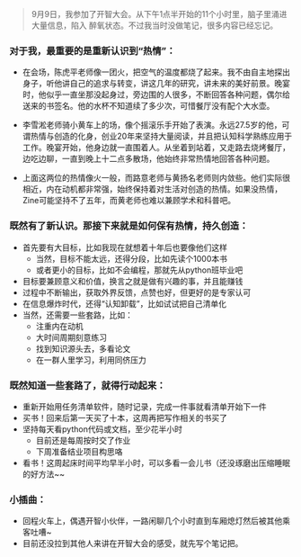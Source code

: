 > 9月9日，我参加了开智大会。从下午1点半开始的11个小时里，脑子里涌进大量信息，陷入 醉氧状态。不过我当时没做笔记，很多内容已经忘记。

### 对于我，最重要的是重新认识到“热情”：

- 在会场，陈虎平老师像一团火，把空气的温度都烧了起来。我不由自主地探出身子，听他讲自己的追求与转变，讲这几年的研究，讲未来的美好前景。晚宴时，他似乎一直坐那没起身过，旁边围的人很多，不断回答各种问题，偶尔给送来的书签名。他的水杯不知道续了多少次，可惜餐厅没有配个大水壶。

- 李雪淞老师骑小黄车上的场，像个摇滚乐手开始了表演。永远27.5岁的他，可谓热情与创造的化身，创业20年来坚持大量阅读，并且把认知科学熟练应用于工作。晚宴开始，他身边就一直围着人。从坐着到站着，又走路去烧烤餐厅，边吃边聊，一直到晚上十二点多散场，他始终非常热情地回答各种问题。

- 上面这两位的热情像火一般，而路意老师与黄扬名老师则内敛些。他们实际很相近，内在动机都非常强，始终保持着对生活对创造的热情。如果没热情，Zine可能坚持不了五年，而黄老师也难以兼顾学术和科普吧。

### 既然有了新认识。那接下来就是如何保有热情，持久创造：

- 首先要有大目标，比如我现在就想着十年后也要像他们这样
  - 当然，目标不能太远，还得分段，比如先读个1000本书
  - 或者更小的目标，比如不会编程，那就先从python班毕业吧
- 目标要兼顾意义和价值，换言之就是做有兴趣的事，并且能赚钱
- 过程中不断输出，获取外界反馈，点赞也好，但更好的是专家认可
- 在信息爆炸时代，还得“认知卸载”，比如试试把自己清单化
- 当然，还需要一些套路，比如：
  - 注重内在动机
  - 大时间周期刻意练习
  - 找到知识源头去，多看论文
  - 在一群人里学习，利用同侪压力

### 既然知道一些套路了，就得行动起来：

- 重新开始用任务清单软件，随时记录，完成一件事就看清单开始下一件
- 买书！回来后第一天买了十本，这周再把写作相关的书买了 
- 坚持每天看python代码或文档，至少花半小时
  - 目前还是每周按时交了作业
  - 下周准备结业项目构思咯
- 看书！这周起床时间平均早半小时，可以多看一会儿书（还没琢磨出压缩睡眠的好方法~~

### 小插曲：

- 回程火车上，偶遇开智小伙伴，一路闲聊几个小时直到车厢熄灯然后被其他乘客吐嘈~
- 目前还没拉到其他人来讲在开智大会的感受，就先写个笔记把。
